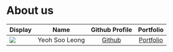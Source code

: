 # About us

Display |      Name      | Github Profile | Portfolio 
--------|:--------------:|:--------------:|:---------:
![](https://via.placeholder.com/100.png?text=Photo) | Yeoh Soo Leong | [Github](https://github.com/Yeoh-Soo-Leong) | [Portfolio](docs/team/yeoh-soo-leong.md)

